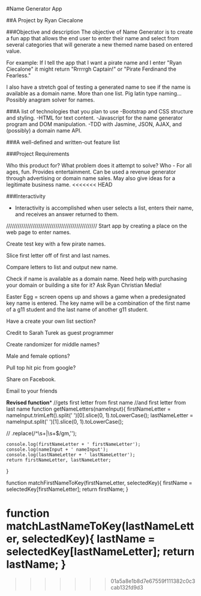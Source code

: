 #Name Generator App

##A Project by Ryan Ciecalone

###Objective and description
The objective of Name Generator is to create a fun app that allows the end user to enter their name and select from several categories that will generate a new themed name based on entered value.

For example: If I tell the app that I want a pirate name and I enter "Ryan Ciecalone" it might return "Rrrrrgh Captain!" or "Pirate Ferdinand the Fearless."

I also have a stretch goal of testing a generated name to see if the name is available as a domain name.
More than one list.  Pig latin type naming...  Possibly anagram solver for names.

###A list of technologies that you plan to use
-Bootstrap and CSS structure and styling.
-HTML for text content.
-Javascript for the name generator program and DOM manipulation.
 -TDD with Jasmine, JSON, AJAX, and (possibly) a domain name API.

###A well-defined and written-out feature list

###Project Requirements

 Who this product for? What problem does it attempt to solve?
     Who - For all ages, fun. Provides entertainment. Can be used a revenue generator through advertising or domain name sales.
  May also give ideas for a legitimate business name.
<<<<<<< HEAD

###Interactivity
- Interactivity is accomplished when user selects a list, enters their name, and receives an answer returned to them.

////////////////////////////////////////////////
Start app by creating a place on the web page to enter names.

Create test key with a few pirate names.

Slice first letter off of first and last names.

Compare letters to list and output new name.

Check if name is available as a domain name.
Need help with purchasing your domain or building a site for it? Ask Ryan Christian Media!

Easter Egg = screen opens up and shows a game when a predesignated key name is entered. The key name will be a combination of the first name of a g11 student and the last name of another g11 student.

Have a create your own list section?

Credit to Sarah Turek as guest programmer

Create randomizer for middle names?

Male and female options?

Pull top hit pic from google?

Share on Facebook.

Email to your friends



********Revised function*********
  //gets first letter from first name
  //and first letter from last name
  function getNameLetters(nameInput){
    firstNameLetter = nameInput.trimLeft().split(' ')[0].slice(0, 1).toLowerCase();
    lastNameLetter = nameInput.split(' ')[1].slice(0, 1).toLowerCase();

// .replace(/^\s+|\s+$/gm,'');

    console.log(firstNameLetter + ' firstNameLetter');
    console.log(nameInput + ' nameInput');
    console.log(lastNameLetter + ' lastNameLetter');
    return firstNameLetter, lastNameLetter;
  }

  function matchFirstNameToKey(firstNameLetter, selectedKey){
    firstName = selectedKey[firstNameLetter];
    return firstName;
  }

  function matchLastNameToKey(lastNameLetter, selectedKey){
    lastName = selectedKey[lastNameLetter];
    return lastName;
  }
=======
>>>>>>> 01a5a8e1b8d7e67559f111382c0c3cab132fd9d3
